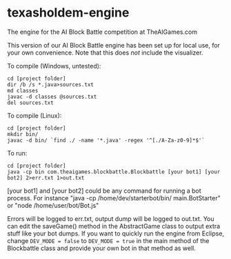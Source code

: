 texasholdem-engine
============

The engine for the AI Block Battle competition at TheAIGames.com

This version of our AI Block Battle engine has been set up for local use, for your own convenience. Note that this does *not* include the visualizer.

To compile (Windows, untested):

    cd [project folder]
    dir /b /s *.java>sources.txt
    md classes
    javac -d classes @sources.txt
    del sources.txt

To compile (Linux):

    cd [project folder]
    mkdir bin/
    javac -d bin/ `find ./ -name '*.java' -regex '^[./A-Za-z0-9]*$'`
    
To run:

    cd [project folder]
    java -cp bin com.theaigames.blockbattle.Blockbattle [your bot1] [your bot2] 2>err.txt 1>out.txt

[your bot1] and [your bot2] could be any command for running a bot process. For instance "java -cp /home/dev/starterbot/bin/ main.BotStarter" or "node /home/user/bot/Bot.js"

Errors will be logged to err.txt, output dump will be logged to out.txt. You can edit the saveGame() method in the AbstractGame class to output extra stuff like your bot dumps. If you want to quickly run the engine from Eclipse, change `DEV_MODE = false` to `DEV_MODE = true` in the main method of the Blockbattle class and provide your own bot in that method as well.
